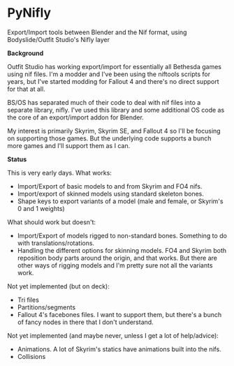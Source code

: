 # PyNifly
Export/Import tools between Blender and the Nif format, using Bodyslide/Outfit Studio's Nifly layer

**Background**

Outfit Studio has working export/import for essentially all Bethesda games using nif files. I'm a modder and I've been using the niftools scripts for years, but I've started modding for Fallout 4 and there's no direct support for that at all.

BS/OS has separated much of their code to deal with nif files into a separate library, nifly. I've used this library and some additional OS code as the core of an export/import addon for Blender. 

My interest is primarily Skyrim, Skyrim SE, and Fallout 4 so I'll be focusing on supporting those games. But the underlying code supports a bunch more games and I'll support them as I can.

**Status**

This is very early days. What works:
* Import/Export of basic models to and from Skyrim and FO4 nifs. 
* Import/export of skinned models using standard skeleton bones.
* Shape keys to export variants of a model (male and female, or Skyrim's 0 and 1 weights)

What should work but doesn't:
* Import/Export of models rigged to non-standard bones. Something to do with translations/rotations.
* Handling the different options for skinning models. FO4 and Skyrim both reposition body parts around the origin, and that works. But there are other ways of rigging models and I'm pretty sure not all the variants work.

Not yet implemented (but on deck):
* Tri files
* Partitions/segments
* Fallout 4's facebones files. I want to support them, but there's a bunch of fancy nodes in there that I don't understand.

Not yet implemented (and maybe never, unless I get a lot of help/advice):
* Animations. A lot of Skyrim's statics have animations built into the nifs.
* Collisions
